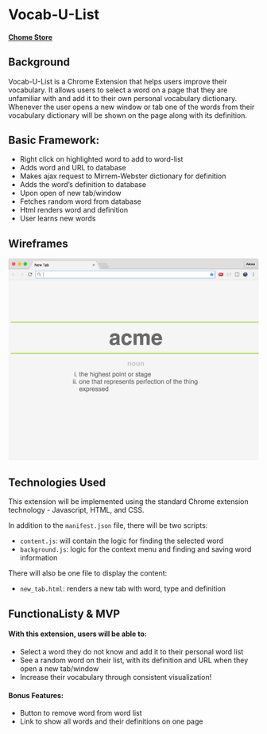 # Vocab-U-List

#### [Chome Store][ChromeStore]
[ChromeStore]: https://chrome.google.com/webstore/detail/vocab-u-list/lbganapgpokemopcohijojgcpjamicle

## Background
Vocab-U-List is a Chrome Extension that helps users improve their vocabulary.  It allows users to select a word on a page that they are unfamiliar with and add it to their own personal vocabulary dictionary. Whenever the user opens a new window or tab one of the words from their vocabulary dictionary will be shown on the page along with its definition.


## Basic Framework:
-	Right click on highlighted word to add to word-list
-	Adds word and URL to database
-	Makes ajax request to Mirrem-Webster dictionary for definition
-	Adds the word’s definition to database
-	Upon open of new tab/window
- Fetches random word from database
- Html renders word and definition
-	User learns new words


## Wireframes
![img of new tab](images/new_tab.png)



## Technologies Used
This extension will be implemented using the standard Chrome extension technology -  Javascript, HTML, and CSS.

In addition to the `manifest.json` file, there will be two scripts:
-	`content.js`: will contain the logic for finding the selected word
-	`background.js`: logic for the context menu and finding and saving word information

There will also be one file to display the content:
-	`new_tab.html`: renders a new tab with word, type and definition


## FunctionaListy & MVP
#### With this extension, users will be able to:
-	Select a word they do not know and add it to their personal word list
-	See a random word on their list, with its definition and URL when they open a new tab/window
-	Increase their vocabulary through consistent visualization!

#### Bonus Features:
-	Button to remove word from word list
-	Link to show all words and their definitions on one page
